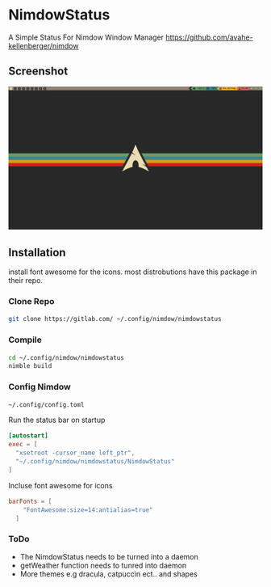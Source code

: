 # NimdowStatus
A Simple Status For Nimdow Window Manager
https://github.com/avahe-kellenberger/nimdow

## Screenshot
![alt text](images/screenshot.png "NimdowStatus")

## Installation
install font awesome for the icons. most distrobutions have this package in their repo.

### Clone Repo
```bash
git clone https://gitlab.com/ ~/.config/nimdow/nimdowstatus
```

### Compile
```bash
cd ~/.config/nimdow/nimdowstatus
nimble build
```

### Config Nimdow

```bash
~/.config/config.toml

```
Run the status bar on startup
```toml
[autostart]
exec = [
  "xsetroot -cursor_name left_ptr",
  "~/.config/nimdow/nimdowstatus/NimdowStatus"
]
```

Incluse font awesome for icons
```toml
barFonts = [
    "FontAwesome:size=14:antialias=true"
  ]
```   

### ToDo

- The NimdowStatus needs to be turned into a daemon
- getWeather function needs to tunred into daemon
- More themes e.g dracula, catpuccin ect.. and shapes

